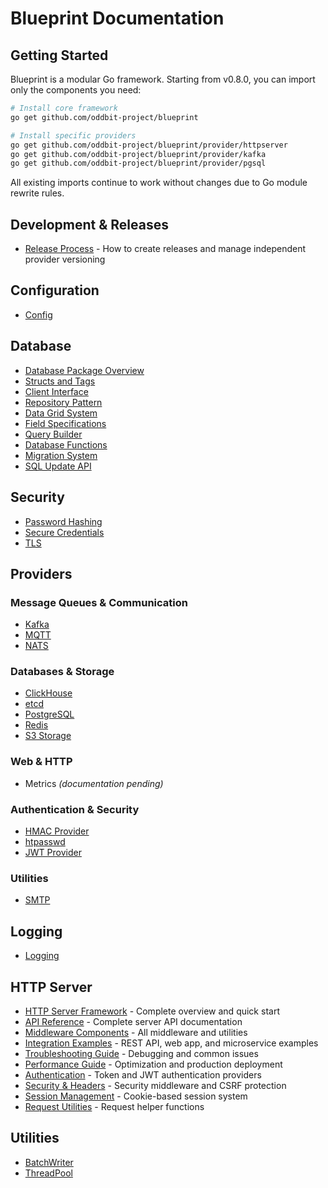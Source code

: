 # Blueprint Documentation

## Getting Started

Blueprint is a modular Go framework. Starting from v0.8.0, you can import only the components you need:

```bash
# Install core framework
go get github.com/oddbit-project/blueprint

# Install specific providers
go get github.com/oddbit-project/blueprint/provider/httpserver
go get github.com/oddbit-project/blueprint/provider/kafka
go get github.com/oddbit-project/blueprint/provider/pgsql
```

All existing imports continue to work without changes due to Go module rewrite rules.

## Development & Releases

- [Release Process](release-process.md) - How to create releases and manage independent provider versioning

## Configuration

- [Config](config/config.md)

## Database

- [Database Package Overview](db/index.md)
- [Structs and Tags](db/structs-and-tags.md)
- [Client Interface](db/client.md)
- [Repository Pattern](db/repository.md)
- [Data Grid System](db/dbgrid.md)
- [Field Specifications](db/fields.md)
- [Query Builder](db/query-builder.md)
- [Database Functions](db/functions.md)
- [Migration System](db/migrations.md)
- [SQL Update API](db/sql-update-api.md)

## Security

- [Password Hashing](crypt/password-hashing.md)
- [Secure Credentials](crypt/secure-credentials.md)
- [TLS](provider/tls.md)

## Providers

### Message Queues & Communication
- [Kafka](provider/kafka.md)
- [MQTT](provider/mqtt.md)
- [NATS](provider/nats.md)

### Databases & Storage
- [ClickHouse](provider/clickhouse.md)
- [etcd](provider/etcd.md)
- [PostgreSQL](provider/pgsql.md)
- [Redis](provider/redis.md)
- [S3 Storage](provider/s3.md)

### Web & HTTP
- Metrics *(documentation pending)*

### Authentication & Security
- [HMAC Provider](provider/hmacprovider.md)
- [htpasswd](provider/htpasswd.md)
- [JWT Provider](provider/jwtprovider.md)

### Utilities
- [SMTP](provider/smtp.md)

## Logging

- [Logging](log/logging.md)

## HTTP Server

- [HTTP Server Framework](provider/httpserver/index.md) - Complete overview and quick start
- [API Reference](provider/httpserver/api-reference.md) - Complete server API documentation
- [Middleware Components](provider/httpserver/middleware.md) - All middleware and utilities
- [Integration Examples](provider/httpserver/examples.md) - REST API, web app, and microservice examples
- [Troubleshooting Guide](provider/httpserver/troubleshooting.md) - Debugging and common issues
- [Performance Guide](provider/httpserver/performance.md) - Optimization and production deployment
- [Authentication](provider/httpserver/auth.md) - Token and JWT authentication providers
- [Security & Headers](provider/httpserver/security.md) - Security middleware and CSRF protection
- [Session Management](provider/httpserver/session.md) - Cookie-based session system
- [Request Utilities](provider/httpserver/request.md) - Request helper functions

## Utilities

- [BatchWriter](batchwriter/batchwriter.md)
- [ThreadPool](threadpool/threadpool.md)